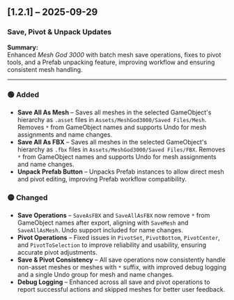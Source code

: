## [1.2.1] – 2025-09-29  
### Save, Pivot & Unpack Updates

**Summary:**  
Enhanced *Mesh God 3000* with batch mesh save operations, fixes to pivot tools, and a Prefab unpacking feature, improving workflow and ensuring consistent mesh handling.

---

### 🟢 Added
- **Save All As Mesh** – Saves all meshes in the selected GameObject's hierarchy as `.asset` files in `Assets/MeshGod3000/Saved Files/Mesh`. Removes `*` from GameObject names and supports Undo for mesh assignments and name changes.  
- **Save All As FBX** – Saves all meshes in the selected GameObject's hierarchy as `.fbx` files in `Assets/MeshGod3000/Saved Files/FBX`. Removes `*` from GameObject names and supports Undo for mesh assignments and name changes.  
- **Unpack Prefab Button** – Unpacks Prefab instances to allow direct mesh and pivot editing, improving Prefab workflow compatibility.

### 🟡 Changed
- **Save Operations** – `SaveAsFBX` and `SaveAllAsFBX` now remove `*` from GameObject names after export, aligning with `SaveMesh` and `SaveAllAsMesh`. Undo support included for name changes.  
- **Pivot Operations** – Fixed issues in `PivotSet`, `PivotBottom`, `PivotCenter`, and `PivotToSelection` to improve reliability and usability, ensuring accurate pivot adjustments.  
- **Save & Pivot Consistency** – All save operations now consistently handle non-asset meshes or meshes with `*` suffix, with improved debug logging and a single Undo group for mesh and name changes.  
- **Debug Logging** – Enhanced across all save and pivot operations to report successful actions and skipped meshes for better user feedback.
